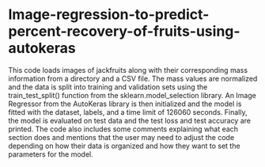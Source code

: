 # Image-regression-to-predict-percent-recovery-of-fruits-using-autokeras

This code loads images of jackfruits along with their corresponding mass information from a directory and a CSV file. The mass values are normalized and the data is split into training and validation sets using the train_test_split() function from the sklearn.model_selection library. An Image Regressor from the AutoKeras library is then initialized and the model is fitted with the dataset, labels, and a time limit of 126060 seconds. Finally, the model is evaluated on test data and the test loss and test accuracy are printed. The code also includes some comments explaining what each section does and mentions that the user may need to adjust the code depending on how their data is organized and how they want to set the parameters for the model.

